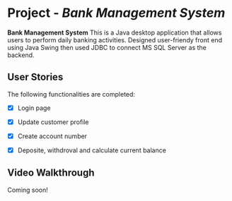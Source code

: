 
# Project - *Bank Management System*

**Bank Management System** This is a Java desktop application that allows users to perform daily banking activities.
Designed user-friendy front end using Java Swing then used JDBC to connect MS SQL Server as the backend.

## User Stories

The following functionalities are completed:

* [x] Login page 
* [x] Update customer profile
* [x] Create account number
* [x] Deposite, withdroval and calculate current balance 


## Video Walkthrough

Coming soon!

